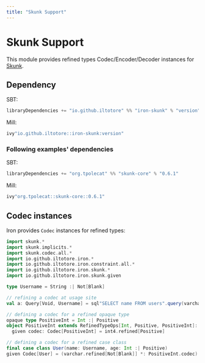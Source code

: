 ```yaml
---
title: "Skunk Support"
---
```


# Skunk Support

This module provides refined types Codec/Encoder/Decoder instances for [Skunk](https://typelevel.org/skunk).

## Dependency

SBT:

```scala 
libraryDependencies += "io.github.iltotore" %% "iron-skunk" % "version"
```

Mill:

```scala 
ivy"io.github.iltotore::iron-skunk:version"
```

### Following examples' dependencies

SBT:

```scala 
libraryDependencies += "org.tpolecat" %% "skunk-core" % "0.6.1"
```

Mill:

```scala 
ivy"org.tpolecat::skunk-core::0.6.1"
```

## Codec instances

Iron provides `Codec` instances for refined types:

```scala 
import skunk.*
import skunk.implicits.*
import skunk.codec.all.*
import io.github.iltotore.iron.*
import io.github.iltotore.iron.constraint.all.*
import io.github.iltotore.iron.skunk.*
import io.github.iltotore.iron.skunk.given

type Username = String :| Not[Blank]

// refining a codec at usage site
val a: Query[Void, Username] = sql"SELECT name FROM users".query(varchar.refined)

// defining a codec for a refined opaque type
opaque type PositiveInt = Int :| Positive
object PositiveInt extends RefinedTypeOps[Int, Positive, PositiveInt]:
  given codec: Codec[PositiveInt] = int4.refined[Positive]

// defining a codec for a refined case class
final case class User(name: Username, age: Int :| Positive)
given Codec[User] = (varchar.refined[Not[Blank]] *: PositiveInt.codec).to[User]
```
